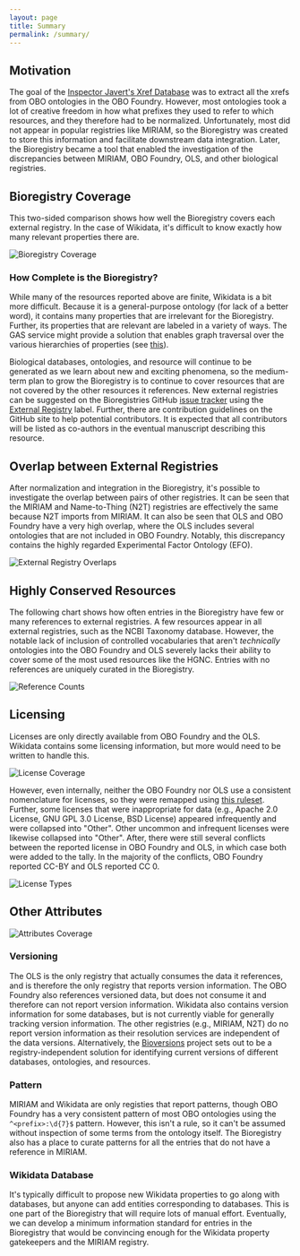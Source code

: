```yaml
---
layout: page
title: Summary
permalink: /summary/
---
```


## Motivation

The goal of the [Inspector Javert's Xref Database](https://cthoyt.com/2020/04/19/inspector-javerts-xref-database.html)
was to extract all the xrefs from OBO ontologies in the OBO Foundry. However, most ontologies took a lot of creative
freedom in how what prefixes they used to refer to which resources, and they therefore had to be normalized.
Unfortunately, most did not appear in popular registries like MIRIAM, so the Bioregistry was created to store this
information and facilitate downstream data integration. Later, the Bioregistry became a tool that enabled the
investigation of the discrepancies between MIRIAM, OBO Foundry, OLS, and other biological registries.

## Bioregistry Coverage

This two-sided comparison shows how well the Bioregistry covers each external registry. In the case of Wikidata, it's
difficult to know exactly how many relevant properties there are.

<img src="https://raw.githubusercontent.com/cthoyt/bioregistry/main/docs/img/bioregistry_coverage.png" alt="Bioregistry Coverage"/>

### How Complete is the Bioregistry?

While many of the resources reported above are finite, Wikidata is a bit more difficult. Because it is a general-purpose
ontology (for lack of a better word), it contains many properties that are irrelevant for the Bioregistry. Further, its
properties that are relevant are labeled in a variety of ways. The GAS service might provide a solution that enables
graph traversal over the various hierarchies of properties (see [this](https://w.wiki/qMG)).

Biological databases, ontologies, and resource will continue to be generated as we learn about new and exciting
phenomena, so the medium-term plan to grow the Bioregistry is to continue to cover resources that are not covered by the
other resources it references. New external registries can be suggested on the Bioregistries
GitHub [issue tracker](https://github.com/cthoyt/bioregistry/issues/new) using
the [External Registry](https://github.com/cthoyt/bioregistry/labels/External%20Registry) label. Further, there are
contribution guidelines on the GitHub site to help potential contributors. It is expected that all contributors will
be listed as co-authors in the eventual manuscript describing this resource.

## Overlap between External Registries

After normalization and integration in the Bioregistry, it's possible to investigate the overlap between pairs of other
registries. It can be seen that the MIRIAM and Name-to-Thing (N2T) registries are effectively the same because N2T
imports from MIRIAM. It can also be seen that OLS and OBO Foundry have a very high overlap, where the OLS includes
several ontologies that are not included in OBO Foundry. Notably, this discrepancy contains the highly regarded
Experimental Factor Ontology (EFO).

<img src="https://raw.githubusercontent.com/cthoyt/bioregistry/main/docs/img/external_overlap.png" alt="External Registry Overlaps"/>

## Highly Conserved Resources

The following chart shows how often entries in the Bioregistry have few or many references to external registries. A few
resources appear in all external registries, such as the NCBI Taxonomy database. However, the notable lack of inclusion
of controlled vocabularies that aren't *technically* ontologies into the OBO Foundry and OLS severely lacks their
ability to cover some of the most used resources like the HGNC. Entries with no references are uniquely curated in the
Bioregistry.

<img src="https://raw.githubusercontent.com/cthoyt/bioregistry/main/docs/img/xrefs.png" alt="Reference Counts"/>

## Licensing

Licenses are only directly available from OBO Foundry and the OLS. Wikidata contains some licensing information, but
more would need to be written to handle this.

<img src="https://raw.githubusercontent.com/cthoyt/bioregistry/main/docs/img/license_coverage.png" alt="License Coverage"/>

However, even internally, neither the OBO Foundry nor OLS use a consistent nomenclature for licenses, so they were
remapped using [this ruleset](https://github.com/cthoyt/bioregistry/blob/main/src/bioregistry/compare.py#L19). Further,
some licenses that were inappropriate for data (e.g., Apache 2.0 License, GNU GPL 3.0 License, BSD License) appeared
infrequently and were collapsed into "Other". Other uncommon and infrequent licenses were likewise collapsed into
"Other". After, there were still several conflicts between the reported license in OBO Foundry and OLS, in which case
both were added to the tally. In the majority of the conflicts, OBO Foundry reported CC-BY and OLS reported CC 0.

<img src="https://raw.githubusercontent.com/cthoyt/bioregistry/main/docs/img/licenses.png" alt="License Types"/>

## Other Attributes

<img src="https://raw.githubusercontent.com/cthoyt/bioregistry/main/docs/img/has_attribute.png" alt="Attributes Coverage"/>

### Versioning

The OLS is the only registry that actually consumes the data it references, and is therefore the only registry that
reports version information. The OBO Foundry also references versioned data, but does not consume it and therefore can
not report version information. Wikidata also contains version information for some databases, but is not currently
viable for generally tracking version information. The other registries (e.g., MIRIAM, N2T) do no report version
information as their resolution services are independent of the data versions. Alternatively,
the [Bioversions](https://github.com/cthoyt/bioversions) project sets out to be a registry-independent solution for
identifying current versions of different databases, ontologies, and resources.

### Pattern

MIRIAM and Wikidata are only registies that report patterns, though OBO Foundry has a very consistent pattern of most
OBO ontologies using the `^<prefix>:\d{7}$` pattern. However, this isn't a rule, so it can't be assumed without
inspection of some terms from the ontology itself. The Bioregistry also has a place to curate patterns for all the
entries that do not have a reference in MIRIAM.

### Wikidata Database

It's typically difficult to propose new Wikidata properties to go along with databases, but anyone can add entities
corresponding to databases. This is one part of the Bioregistry that will require lots of manual effort. Eventually, we
can develop a minimum information standard for entries in the Bioregistry that would be convincing enough for the
Wikidata property gatekeepers and the MIRIAM registry.
